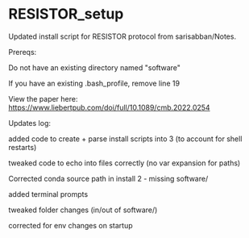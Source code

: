 # RESISTOR_setup
Updated install script for RESISTOR protocol from sarisabban/Notes.

Prereqs:

Do not have an existing directory named "software"

If you have an existing .bash_profile, remove line 19



View the paper here: https://www.liebertpub.com/doi/full/10.1089/cmb.2022.0254







Updates log:

added code to create + parse install scripts into 3 (to account for shell restarts)

tweaked code to echo into files correctly (no var expansion for paths)

Corrected conda source path in install 2 - missing software/

added terminal prompts

tweaked folder changes (in/out of software/)

corrected for env changes on startup
